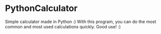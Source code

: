 # PythonCalculator
Simple calculator made in Python :)
With this program, you can do the most common and most used calculations quickly.
Good use! :)
